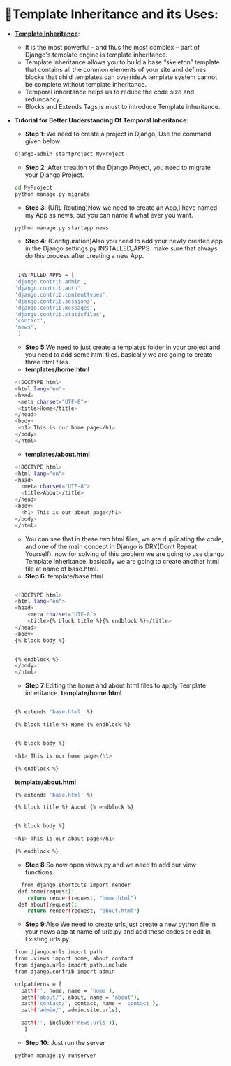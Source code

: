 # :star2:Template Inheritance and its Uses:
- <ins> **Template Inheritance**</ins>:
    - It is the most powerful – and thus the most complex – part of Django's template engine is template inheritance. 
    - Template inheritance allows you to build a base “skeleton” template that contains all the common elements of your site and defines blocks that child templates can override.A template system cannot be complete without template inheritance.
    - Temporal inheritance helps us to reduce the code size and redundancy.
    - Blocks and Extends Tags is must to introduce Template inheritance.
- **Tutorial for Better Understanding Of Temporal Inheritance:**
    - **Step 1**: We need to create a project in Django, Use the command given below:
    ```sh
    django-admin startproject MyProject
    ```
    - **Step 2**: After creation of the Django Project, you need to migrate your Django Project.
    ```sh
    cd MyProject
    python manage.py migrate
    ```
    - **Step 3**: (URL Routing)Now we need to create an App,I have named my App as news, but you can name it what ever you want.
    ```sh
    python manage.py startapp news
    ```
    - **Step 4**: (Configuration)Also you need to add your newly created app in the Django settings.py INSTALLED_APPS. make sure that always do this process after creating a new App.
    ```sh
      
     INSTALLED_APPS = [
    'django.contrib.admin',
    'django.contrib.auth',
    'django.contrib.contenttypes',
    'django.contrib.sessions',
    'django.contrib.messages',
    'django.contrib.staticfiles',
    'contact',
    'news',
     ]   
     ```
     - **Step 5**:We need to just create a templates folder in your project and you need to add some html files. basically we are going to create three html files.
     - **templates/home.html**
    
     ```sh
    <!DOCTYPE html>
    <html lang="en">
    <head>
      <meta charset="UTF-8">
      <title>Home</title>
    </head>
    <body>
      <h1> This is our home page</h1>
    </body>
    </html>
    ```
    - **templates/about.html**
    ```sh
    <!DOCTYPE html>
    <html lang="en">
    <head>
      <meta charset="UTF-8">
      <title>About</title>
    </head>
    <body>
      <h1> This is our about page</h1>
    </body>
    </html>
    ```
    - You can see that in these two html files, we are duplicating the code, and one of the main concept in Django is DRY(Don’t Repeat Yourself). now for solving of this problem we are going to use django Template Inheritance. basically we are going to create another html file at name of base.html.
    - **Step 6**: template/base.html 
    ```sh
   
    <!DOCTYPE html>
    <html lang="en">
    <head>
        <meta charset="UTF-8">
        <title>{% block title %}{% endblock %}</title>
    </head>
    <body>
    {% block body %}
 
 
    {% endblock %}
    </body>
    </html>
    ```
    - **Step 7**:Editing the home and about html files to apply Template inheritance.
    **template/home.html**
    ```sh
    
    {% extends 'base.html' %}

    {% block title %} Home {% endblock %}


    {% block body %}

    <h1> This is our home page</h1>

    {% endblock %}
    ```
    **template/about.html**
    ```sh
    {% extends 'base.html' %}

    {% block title %} About {% endblock %}


    {% block body %}

    <h1> This is our about page</h1>

    {% endblock %}
    ```
   
   - **Step 8**:So now open views.py and we need to add our view functions.
    ```sh
      from django.shortcuts import render
     def home(request):
        return render(request, "home.html")
     def about(request):
        return render(request, "about.html")
    ```



   


    
    - **Step 9**:Also We need to create urls,just create a new python file in your news app at name of urls.py and add these codes or edit in Existing urls.py
    ```sh
    from django.urls import path
    from .views import home, about,contact
    from django.urls import path,include
    from django.contrib import admin
 
    urlpatterns = [
      path('', home, name = 'home'),
      path('about/', about, name = 'about'),
      path('contact/', contact, name = 'contact'),
      path('admin/', admin.site.urls),
 
      path('', include('news.urls')),
       ]
    ```
    - **Step 10**: Just run the server
    ```sh
    python manage.py runserver
    ```
    


    
    
    
    
    
    
    
